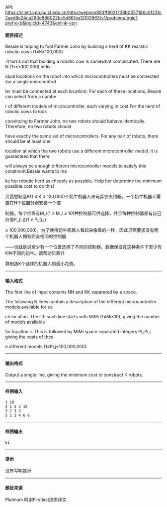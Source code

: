 API: https://client.vpn.nuist.edu.cn/https/webvpn893ff9021738b0357186c0f23fc2aed6e24ca283e886022bc5d861ea12f03963/v1/problem/logic?prefix=b&logicId=4743&enlink-vpn

#### 题目描述

Bessie is hoping to fool Farmer John by building a herd of KK realistic robotic cows (1≤K≤100,000)

.It turns out that building a robotic cow is somewhat complicated. There are N (1≤n≤100,000) indiv

idual locations on the robot into which microcontrollers must be connected (so a single microcontrol

ler must be connected at each location). For each of these locations, Bessie can select from a numbe

r of different models of microcontroller, each varying in cost.For the herd of robotic cows to look 

convincing to Farmer John, no two robots should behave identically. Therefore, no two robots should 

have exactly the same set of microcontrollers. For any pair of robots, there should be at least one 

location at which the two robots use a different microcontroller model. It is guaranteed that there 

will always be enough different microcontroller models to satisfy this constraint.Bessie wants to ma

ke her robotic herd as cheaply as possible. Help her determine the minimum possible cost to do this!

贝茜想制造K(1 ≤ K ≤ 100,000)个奶牛机器人来玩弄农夫约翰。一个奶牛机器人需要在N个位置分别安装一个控

制器。每个位置有M\_i(1 ≤ M\_i ≤ 10)种控制器可供选择，并且每种控制器都有自己价值P\_{i,j}(1 ≤ P\_{i,j} 

≤ 100,000,000)。为了使得奶牛机器人看起来像真的一样，因此贝茜要求没有两个机器人拥有完全相同的控制器

——也就是说至少有一个位置选择了不同的控制器。数据保证在这种条件下至少有K种不同的奶牛。请帮助贝茜计

算制造K个这样的机器人的最小花费。

---

#### 输入格式

The first line of input contains NN and KK separated by a space.

The following N lines contain a description of the different microcontroller models available for ea

ch location. The iith such line starts with MiMi (1≤Mi≤10), giving the number of models available 

for location ii. This is followed by MiMi space separated integers Pi,jPi,j giving the costs of thes

e different models (1≤Pi,j≤100,000,000).

---

#### 输出格式

Output a single line, giving the minimum cost to construct K robots.

---

#### 样例输入
```
3 10
4 1 5 3 10
3 2 3 3
5 1 3 4 6 6
```

---

#### 样例输出
```
61
```

---

#### 提示

没有写明提示

---

#### 题目来源

Platinum 鸣谢Firstlast提供译文